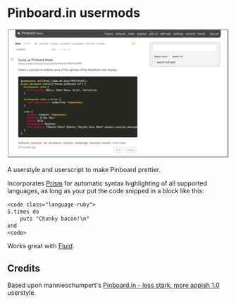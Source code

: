 # Pinboard.in usermods
![](screenshot.png)

A userstyle and userscript to make Pinboard prettier.

Incorporates [Prism][] for automatic syntax highlighting of all supported
languages, as long as your put the code snipped in a block like this:

```
<code class="language-ruby">
5.times do
    puts "Chunky bacon!\n"
end
<code>
```

Works great with [Fluid][].

## Credits

Based upon mannieschumpert's
[Pinboard.in - less stark, more appish 1.0][userstyle] userstyle.

[prism]: http://prismjs.com/
[fluid]: http://fluidapp.com
[userstyle]: https://userstyles.org/styles/41551/pinboard-in-less-stark-more-appish-1-0

